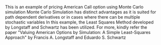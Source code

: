 This is an example of pricing American Call option using Monte Carlo simulation
Monte Carlo Simulation has distinct advantages as it is suited for path dependent derivatives or in cases where there can be multiple stochastic variables
In this example, the Least Squares Method developed by Longstaff and Schwartz has been utilized.
For more, kindly refer the paper "Valuing American Options by Simulation: A Simple Least-Squares Approach" by Francis A. Longstaff and Eduardo S. Schwartz
